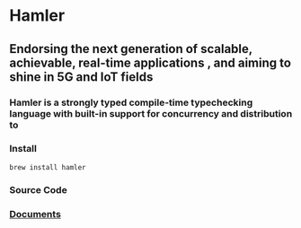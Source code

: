 # Hamler

## Endorsing the next generation of scalable, achievable, real-time applications , and aiming to shine in 5G and IoT fields

### Hamler is a strongly typed compile-time typechecking language with built-in support for concurrency and  distribution to 



### **Install**

```shell
brew install hamler
```



### **Source Code**



### [**Documents**](docs/guide/00_TableOfContents)

